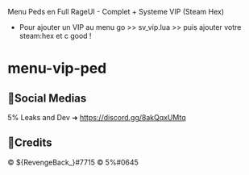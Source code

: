 Menu Peds en Full RageUI - Complet + Systeme VIP (Steam Hex)

- Pour ajouter un VIP au menu go >> sv_vip.lua >> puis ajouter votre steam:hex et c good !

# menu-vip-ped

🔗Social Medias
---------------------------------------------
5% Leaks and Dev ➜ https://discord.gg/8akQqxUMtq

📌Credits
----------------------------------------------
©️ ${RevengeBack_}#7715
©️ 5%#0645
